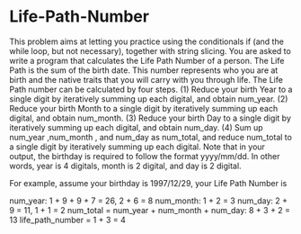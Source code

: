 # Life-Path-Number

This problem aims at letting you practice using the conditionals if (and the while loop, but
not necessary), together with string slicing. You are asked to write a program that calculates the
Life Path Number of a person. The Life Path is the sum of the birth date. This number represents
who you are at birth and the native traits that you will carry with you through life. The Life Path
number can be calculated by four steps. 
(1) Reduce your birth Year to a single digit by iteratively summing up each digital, and obtain num_year. 
(2) Reduce your birth Month to a single digit by iteratively summing up each digital, and obtain num_month. 
(3) Reduce your birth Day to a single
digit by iteratively summing up each digital, and obtain num_day. 
(4) Sum up num_year ,num_month , and num_day as num_total, and reduce num_total to a single digit by iteratively summing up each digital. 
Note that in your output, the birthday is required to follow
the format yyyy/mm/dd. In other words, year is 4 digitals, month is 2 digital, and day is 2 digital.

For example, assume your birthday is 1997/12/29, your Life Path Number is

num_year: 1 + 9 + 9 + 7 = 26, 2 + 6 = 8
num_month: 1 + 2 = 3
num_day: 2 + 9 = 11, 1 + 1 = 2
num_total = num_year + num_month + num_day: 8 + 3 + 2 = 13
life_path_number = 1 + 3 = 4
